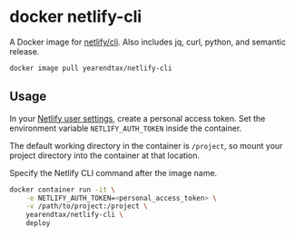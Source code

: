 # docker netlify-cli

A Docker image for [netlify/cli][a].
Also includes jq, curl, python, and semantic release.

[a]: https://github.com/netlify/cli

```sh
docker image pull yearendtax/netlify-cli
```

## Usage

In your [Netlify user settings][b], create a personal access token. Set the environment variable `NETLIFY_AUTH_TOKEN`
inside the container.

[b]: https://app.netlify.com/user/applications

The default working directory in the container is `/project`, so mount your project directory into the container at that
location.

Specify the Netlify CLI command after the image name.

```sh
docker container run -it \
    -e NETLIFY_AUTH_TOKEN=<personal_access_token> \
    -v /path/to/project:/project \
    yearendtax/netlify-cli \
    deploy
```

